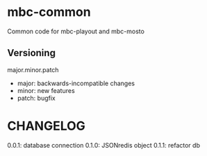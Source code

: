 mbc-common
==========

Common code for mbc-playout and mbc-mosto

Versioning
----------
major.minor.patch
* major: backwards-incompatible changes
* minor: new features
* patch: bugfix

CHANGELOG
=========

0.0.1: database connection
0.1.0: JSONredis object
0.1.1: refactor db
